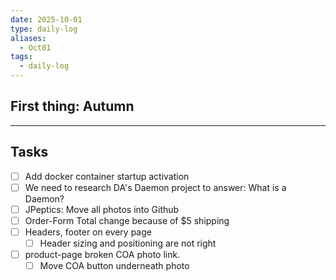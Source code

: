 ```yaml
---
date: 2025-10-01
type: daily-log
aliases:
  - Oct01
tags:
  - daily-log
---
```

## First thing: Autumn
---

## Tasks
- [ ] Add docker container startup activation
- [ ] We need to research DA's Daemon project to answer: What is a Daemon?
- [ ] JPeptics: Move all photos into Github
- [ ] Order-Form Total change because of $5 shipping
- [ ] Headers, footer on every page
	- [ ] Header sizing and positioning are not right
- [ ] product-page broken COA photo link.
	- [ ] Move COA button underneath photo